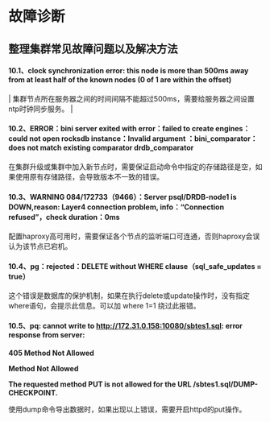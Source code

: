 # **故障诊断**

## **整理集群常见故障问题以及解决方法**

#### **10.1、clock synchronization error: this node is more than 500ms away from at least half of the known nodes (0 of 1 are within the offset)**

| 集群节点所在服务器之间的时间间隔不能超过500ms，需要给服务器之间设置ntp时钟同步服务。 |

#### **10.2、ERROR：bini server exited with error：failed to create engines：could not open rocksdb instance：Invalid argument** **：bini_comparator：does not match existing comparator drdb_comparator**

在集群升级或集群中加入新节点时，需要保证启动命令中指定的存储路径是空，如果使用原有存储路径，会导致版本不一致的错误。

#### **10.3、WARNING 084/172733（9466）：Server psql/DRDB-node1 is DOWN,reason: Layer4 connection problem, info：“Connection refused”，check duration：0ms**

配置haproxy高可用时，需要保证各个节点的监听端口可连通，否则haproxy会误认为该节点已宕机。

#### **10.4、pg：rejected：DELETE without WHERE clause（sql_safe_updates = true）**

这个错误是数据库的保护机制，如果在执行delete或update操作时，没有指定where语句，会提示此信息。可以加 where 1=1 绕过此报错。

 #### **10.5、pq: cannot write to http://172.31.0.158:10080/sbtes1.sql: error response from server:**
 **405 Method Not Allowed**
 
 **Method Not Allowed**

 **The requested method PUT is not allowed for the URL /sbtes1.sql/DUMP-CHECKPOINT.**
 
使用dump命令导出数据时，如果出现以上错误，需要开启httpd的put操作。